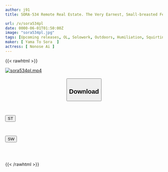 ```yaml
---
author: j91
title: SORA-534 Remote Real Estate. The Very Earnest, Small-breasted Female Employee, Nonose Ai (21), Who Came To Tokyo From The Countryside, Has Such A Straightforward Personality That She Immediately Responds To Any Proposal That Would Help Improve Her Sales. Remote Real Estate In Tokyo. A Toilet Blowjob Experience. Outdoor Sex During A Property Inspection Brings You To The Brink Of Embarrassment!

url: /v/sora534pl
date: 0000-06-01T01:50:00Z
image: "sora534pl.jpg"
tags: [Upcoming releases, OL, Solowork, Outdoors, Humiliation, Squirting, Tits	]
maker: [ Yama To Sora  ]
actress: [ Nonose Ai ]
---
```



{{< rawhtml >}}

<div class="video" data-videoid="pending_link_2.html">
    <a href="javascript:;">
        <img src="/v/sora534pl/sora534pl.jpg" width="WIDTH" height="HEIGHT" alt="sora534pl.mp4" loading="lazy">
    </a>
</div>

<script type="text/javascript" src="https://j91.asia/asset/on-demand-pend.js"></script>

<br>
  <link rel="stylesheet" href="https://j91.asia/asset/bs5.css">
  
  <center>
  <button class="btn btn-primary" type="button" data-bs-toggle="collapse" data-bs-target=".multi-collapse" aria-expanded="false" aria-controls="multiCollapseExample1 multiCollapseExample2"><h2>Download</h2></button></center>
</p>
<div class="row">
  <div class="col">
    <div class="collapse multi-collapse" id="multiCollapseExample1">
      <div class="card card-body">
	      	      <br>
<div class="buttons">  
<p><a href="https://j91.asia/pending_link_2.html" target="_blank"><button class="btn-hover color-3"><i class="fa fa-download"></i> ST</button></a></p></div>
    </div>
  </div>
</div>
  <div class="col">
    <div class="collapse multi-collapse" id="multiCollapseExample2">
      <div class="card card-body">
	      <br>
<div class="buttons">
<p><a href="https://j91.asia/pending_link_2.html" target="_blank"><button class="btn-hover color-2"><i class="fa fa-download"></i> SW</button></a></p></div>
<br><br>
      </div>
    </div>
  </div>
</div>

{{< /rawhtml >}}